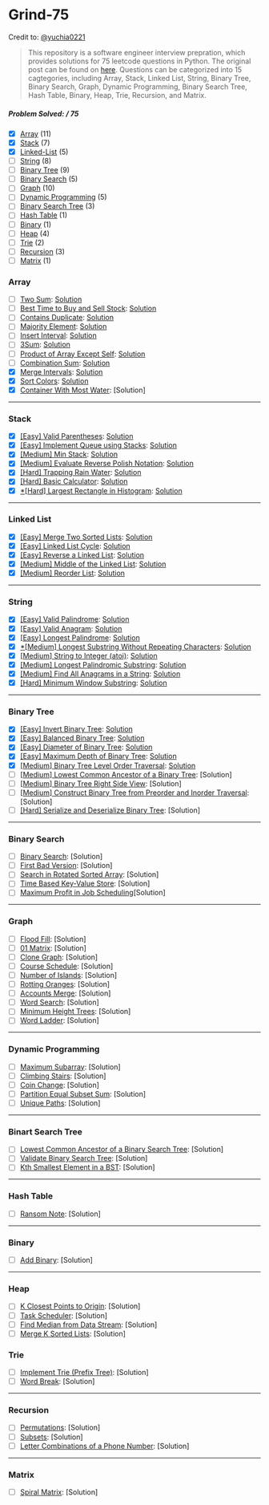 # Grind-75
Credit to: [@yuchia0221](https://github.com/yuchia0221/Grind-75)
> This repository is a software engineer interview prepration, which provides solutions for 75 leetcode questions in Python. The original post can be found on [here](https://www.techinterviewhandbook.org/grind75?grouping=topics&order=difficulty&hours=8). Questions can be categorized into 15 cagtegories, including Array, Stack, Linked List, String, Binary Tree, Binary Search, Graph, Dynamic Programming, Binary Search Tree, Hash Table, Binary, Heap, Trie, Recursion, and Matrix.

##### Problem Solved: / 75

-   [x] [Array](#array) (11)
-   [x] [Stack](#stack) (7)
-   [x] [Linked-List](#linked-list) (5)
-   [ ] [String](#string) (8)
-   [ ] [Binary Tree](#binary-tree) (9)
-   [ ] [Binary Search](#binary-search) (5)
-   [ ] [Graph](#graph) (10)
-   [ ] [Dynamic Programming](#dynamic-programming) (5)
-   [ ] [Binary Search Tree](#binary-search-tree) (3)
-   [ ] [Hash Table](#hash-table) (1)
-   [ ] [Binary](#binary) (1)
-   [ ] [Heap](#heap) (4)
-   [ ] [Trie](#trie) (2)
-   [ ] [Recursion](#recursion) (3)
-   [ ] [Matrix](#matrix) (1)

### Array

-   [ ] [Two Sum](https://leetcode.com/problems/two-sum): [Solution](/Array/1-TwoSum/README.md)
-   [ ] [Best Time to Buy and Sell Stock](https://leetcode.com/problems/best-time-to-buy-and-sell-stock): [Solution](/Array/121-BestTimetoBuyandSellStock/README.md)
-   [ ] [Contains Duplicate](https://leetcode.com/problems/contains-duplicate): [Solution](/Array/217-ContainsDuplicate/README.md)
-   [ ] [Majority Element](https://leetcode.com/problems/majority-element): [Solution](/Array/169-MajorityElement/README.md)
-   [ ] [Insert Interval](https://leetcode.com/problems/insert-interval): [Solution](/Array//57-InsertInterval/README.md)
-   [ ] [3Sum](https://leetcode.com/problems/3sum/): [Solution](/Array/15-3Sum/README.md)
-   [ ] [Product of Array Except Self](https://leetcode.com/problems/product-of-array-except-self): [Solution](/Array/238-ProductofArrayExceptSelf/README.md)
-   [ ] [Combination Sum](https://leetcode.com/problems/combination-sum): [Solution](/Array/39-CombinationSum/README.md)
-   [x] [Merge Intervals](https://leetcode.com/problems/merge-intervals): [Solution](/Array/56-MergeIntervals/README.md)
-   [x] [Sort Colors](https://leetcode.com/problems/sort-colors): [Solution](/Array/75-SortColors/)
-   [x] [Container With Most Water](https://leetcode.com/problems/container-with-most-water): [Solution]

---

### Stack

-   [x] [[Easy] Valid Parentheses](https://leetcode.com/problems/valid-parentheses): [Solution](/Stack/20-ValidParentheses/README.md)
-   [x] [[Easy] Implement Queue using Stacks](https://leetcode.com/problems/implement-queue-using-stacks): [Solution](/Stack/232-ImplementQueueUsingStacks/README.md)
-   [x] [[Medium] Min Stack](https://leetcode.com/problems/min-stack): [Solution](/Stack/155-MinStack/README.md)
-   [x] [[Medium] Evaluate Reverse Polish Notation](https://leetcode.com/problems/evaluate-reverse-polish-notation): [Solution](/Stack/150-EvaluateReversePolishNotation/README.md)
-   [x] [[Hard] Trapping Rain Water](https://leetcode.com/problems/trapping-rain-water): [Solution](/Stack/42-TrappingRainWater/README.md)
-   [x] [[Hard] Basic Calculator](https://leetcode.com/problems/basic-calculator): [Solution](/Stack/224-BasicCalculator/README.md)
-   [x] [*[Hard] Largest Rectangle in Histogram](https://leetcode.com/problems/largest-rectangle-in-histogram): [Solution](/Stack/84-LargestRectangleInHistogram/README.md)

---

### Linked List

-   [x] [[Easy] Merge Two Sorted Lists](https://leetcode.com/problems/merge-two-sorted-lists): [Solution](/LinkedList/21-MergeTwoSortedList/README.md)
-   [x] [[Easy] Linked List Cycle](https://leetcode.com/problems/linked-list-cycle): [Solution](/LinkedList/141-LinkedListCycle/README.md)
-   [x] [[Easy] Reverse a Linked List](https://leetcode.com/problems/reverse-linked-list): [Solution](/LinkedList/206-ReverseLinkedList/)
-   [x] [[Medium] Middle of the Linked List](https://leetcode.com/problems/remove-nth-node-from-end-of-list): [Solution](/LinkedList/19-RemoveNthNodeFromENdofList/README.md)
-   [x] [[Medium] Reorder List](https://leetcode.com/problems/reorder-list): [Solution](/LinkedList/143-ReorderList/README.md)

---

### String

-   [x] [[Easy] Valid Palindrome](https://leetcode.com/problems/valid-palindrome): [Solution](/String/125-ValidPalindrome/README.md)
-   [x] [[Easy] Valid Anagram](https://leetcode.com/problems/valid-anagram): [Solution](/String/242_ValidAnagram/README.md)
-   [x] [[Easy] Longest Palindrome](https://leetcode.com/problems/longest-palindrome): [Solution](/String/409-longestPalindrome/README.md)
-   [x] [*[Medium] Longest Substring Without Repeating Characters](https://leetcode.com/problems/longest-substring-without-repeating-characters): [Solution](/String/3-LongestSubstringWithoutRepeatingChars/README.md)
-   [x] [[Medium] String to Integer (atoi)](https://leetcode.com/problems/string-to-integer-atoi): [Solution](/String/8-StringToInt/README.md)
-   [x] [[Medium] Longest Palindromic Substring](https://leetcode.com/problems/longest-palindromic-substring): [Solution](/String/5-LongestPalindromicSubstring/README.md)
-   [x] [[Medium] Find All Anagrams in a String](https://leetcode.com/problems/find-all-anagrams-in-a-string): [Solution](/String/438-FindAlllAnagramsInAString/README.md)
-   [x] [[Hard] Minimum Window Substring](https://leetcode.com/problems/minimum-window-substring): [Solution](/String/76-MinimumWindowSubstring/README.md)

---

### Binary Tree

-   [x] [[Easy] Invert Binary Tree](https://leetcode.com/problems/invert-binary-tree): [Solution](/BinaryTree/226-InvertBinaryTree/README.md)
-   [x] [[Easy] Balanced Binary Tree](https://leetcode.com/problems/balanced-binary-tree): [Solution](/BinaryTree/110-BalancedBinaryTree/README.md)
-   [x] [[Easy] Diameter of Binary Tree](https://leetcode.com/problems/diameter-of-binary-tree): [Solution](/BinaryTree/543-DiameterofBinaryTree/README.md)
-   [x] [[Easy] Maximum Depth of Binary Tree](https://leetcode.com/problems/maximum-depth-of-binary-tree): [Solution](/BinaryTree/104-MaxDepthOfBinaryTree/README.md)
-   [x] [[Medium] Binary Tree Level Order Traversal](https://leetcode.com/problems/binary-tree-level-order-traversal): [Solution](/BinaryTree/102-BinaryTreeLevelOrderTraversal/README.md)
-   [ ] [[Medium] Lowest Common Ancestor of a Binary Tree](https://leetcode.com/problems/lowest-common-ancestor-of-a-binary-tree): [Solution]
-   [ ] [[Medium] Binary Tree Right Side View](https://leetcode.com/problems/binary-tree-right-side-view): [Solution]
-   [ ] [[Medium] Construct Binary Tree from Preorder and Inorder Traversal](https://leetcode.com/problems/construct-binary-tree-from-preorder-and-inorder-traversal): [Solution]
-   [ ] [[Hard] Serialize and Deserialize Binary Tree](https://leetcode.com/problems/serialize-and-deserialize-binary-tree): [Solution]
---

### Binary Search

-   [ ] [Binary Search](https://leetcode.com/problems/binary-search): [Solution]
-   [ ] [First Bad Version](https://leetcode.com/problems/first-bad-version): [Solution]
-   [ ] [Search in Rotated Sorted Array](https://leetcode.com/problems/search-in-rotated-sorted-array): [Solution]
-   [ ] [Time Based Key-Value Store](https://leetcode.com/problems/time-based-key-value-store): [Solution]
-   [ ] [Maximum Profit in Job Scheduling](https://leetcode.com/problems/maximum-profit-in-job-scheduling)[Solution]

---

### Graph

-   [ ] [Flood Fill](https://leetcode.com/problems/flood-fill): [Solution]
-   [ ] [01 Matrix](https://leetcode.com/problems/01-matrix): [Solution]
-   [ ] [Clone Graph](https://leetcode.com/problems/clone-graph): [Solution]
-   [ ] [Course Schedule](https://leetcode.com/problems/course-schedule): [Solution]
-   [ ] [Number of Islands](https://leetcode.com/problems/number-of-islands): [Solution]
-   [ ] [Rotting Oranges](https://leetcode.com/problems/rotting-oranges): [Solution]
-   [ ] [Accounts Merge](https://leetcode.com/problems/accounts-merge): [Solution]
-   [ ] [Word Search](https://leetcode.com/problems/word-search): [Solution]
-   [ ] [Minimum Height Trees](https://leetcode.com/problems/minimum-height-trees): [Solution]
-   [ ] [Word Ladder](https://leetcode.com/problems/word-ladder): [Solution]

---

### Dynamic Programming

-   [ ] [Maximum Subarray](https://leetcode.com/problems/maximum-subarray): [Solution]
-   [ ] [Climbing Stairs](https://leetcode.com/problems/climbing-stairs): [Solution]
-   [ ] [Coin Change](https://leetcode.com/problems/coin-change): [Solution]
-   [ ] [Partition Equal Subset Sum](https://leetcode.com/problems/maximum-subarray): [Solution]
-   [ ] [Unique Paths](https://leetcode.com/problems/unique-paths): [Solution]

---

### Binart Search Tree

-   [ ] [Lowest Common Ancestor of a Binary Search Tree](https://leetcode.com/problems/lowest-common-ancestor-of-a-binary-search-tree): [Solution]
-   [ ] [Validate Binary Search Tree](https://leetcode.com/problems/validate-binary-search-tree): [Solution]
-   [ ] [Kth Smallest Element in a BST](https://leetcode.com/problems/kth-smallest-element-in-a-bst): [Solution]
---

### Hash Table

-   [ ] [Ransom Note](https://leetcode.com/problems/ransom-note): [Solution]

---

### Binary

-   [ ] [Add Binary](https://leetcode.com/problems/add-binary): [Solution]

---

### Heap

-   [ ] [K Closest Points to Origin](https://leetcode.com/problems/k-closest-points-to-origin): [Solution]
-   [ ] [Task Scheduler](https://leetcode.com/problems/task-scheduler): [Solution]
-   [ ] [Find Median from Data Stream](https://leetcode.com/problems/find-median-from-data-stream/): [Solution]
-   [ ] [Merge K Sorted Lists](https://leetcode.com/problems/merge-k-sorted-lists/): [Solution]

### Trie

-   [ ] [Implement Trie (Prefix Tree)](https://leetcode.com/problems/implement-trie-prefix-tree): [Solution]
-   [ ] [Word Break](https://leetcode.com/problems/word-break): [Solution]

---

### Recursion

-   [ ] [Permutations](https://leetcode.com/problems/permutations): [Solution]
-   [ ] [Subsets](https://leetcode.com/problems/subsets): [Solution]
-   [ ] [Letter Combinations of a Phone Number](https://leetcode.com/problems/letter-combinations-of-a-phone-number): [Solution]

---

### Matrix

-   [ ] [Spiral Matrix](https://leetcode.com/problems/spiral-matrix): [Solution]